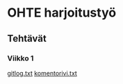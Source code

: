 # OHTE harjoitustyö
## Tehtävät
### Viikko 1
[gitlog.txt](https://github.com/meeries/ot-harjoitustyo/edit/master/laskarit/viikko1/gitlog.txt)
[komentorivi.txt](https://github.com/meeries/ot-harjoitustyo/blob/master/laskarit/viikko1/komentorivi.txt)
